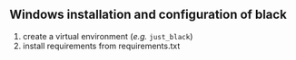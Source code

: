 ## Windows installation and configuration of black

1. create a virtual environment (_e.g._ `just_black`)
2. install requirements from requirements.txt